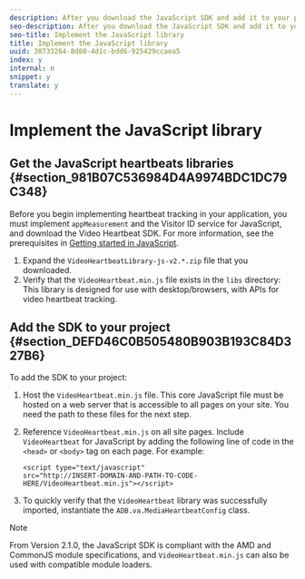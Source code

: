 ```yaml
---
description: After you download the JavaScript SDK and add it to your project, you can collect video metrics, such as initiates, content starts, ad starts, ad completes, content completes and so on.
seo-description: After you download the JavaScript SDK and add it to your project, you can collect video metrics, such as initiates, content starts, ad starts, ad completes, content completes and so on.
seo-title: Implement the JavaScript library
title: Implement the JavaScript library
uuid: 38733264-8d80-4d1c-bdd6-925429ccaea5
index: y
internal: n
snippet: y
translate: y
---
```


# Implement the JavaScript library


## Get the JavaScript heartbeats libraries {#section_981B07C536984D4A9974BDC1DC79C348}

Before you begin implementing heartbeat tracking in your application, you must implement `appMeasurement` and the Visitor ID service for JavaScript, and download the Video Heartbeat SDK. For more information, see the prerequisites in [Getting started in JavaScript](r_vhl_getting-started-js.md#reference_A6D7AF2CDB704C7F9B8230B5DF8116DD). 

1. Expand the `VideoHeartbeatLibrary-js-v2.*.zip` file that you downloaded.
1. Verify that the `VideoHeartbeat.min.js` file exists in the `libs` directory: This library is designed for use with desktop/browsers, with APIs for video heartbeat tracking.



## Add the SDK to your project {#section_DEFD46C0B505480B903B193C84D327B6}

To add the SDK to your project:

1. Host the `VideoHeartbeat.min.js` file. This core JavaScript file must be hosted on a web server that is accessible to all pages on your site. You need the path to these files for the next step.

1. Reference `VideoHeartbeat.min.js` on all site pages. Include `VideoHeartbeat` for JavaScript by adding the following line of code in the `<head>` or `<body>` tag on each page. For example: 
   ```
   <script type="text/javascript"
   src="http://INSERT-DOMAIN-AND-PATH-TO-CODE-HERE/VideoHeartbeat.min.js"></script>
   ```


1. To quickly verify that the `VideoHeartbeat` library was successfully imported, instantiate the `ADB.va.MediaHeartbeatConfig` class.

>[!NOTE]
>
>From Version 2.1.0, the JavaScript SDK is compliant with the AMD and CommonJS module specifications, and `VideoHeartbeat.min.js` can also be used with compatible module loaders. 

